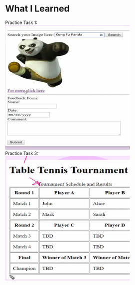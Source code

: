 # What I Learned
Practice Task 1: <br>
<img src="./img/pc-1.png" height="400px" width="400px">
<br>
Practice Task 3: <br>
<img src="./img/pc-3.png" height="400px" width="400px">
